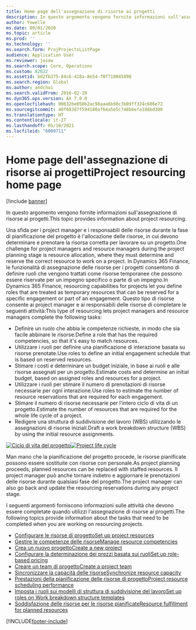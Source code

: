 ```yaml
---
title: Home page dell'assegnazione di risorse ai progetti
description: In questo argomento vengono fornite informazioni sull'assegnazione di risorse ai progetti.
author: Yowelle
ms.date: 09/01/2020
ms.topic: article
ms.prod: ''
ms.technology: ''
ms.search.form: ProjProjectsListPage
audience: Application User
ms.reviewer: josaw
ms.search.scope: Core, Operations
ms.custom: 82022
ms.assetid: bd2fb375-84c6-428a-8e54-f0f719045898
ms.search.region: Global
ms.author: andchoi
ms.search.validFrom: 2016-02-28
ms.dyn365.ops.version: AX 7.0.0
ms.openlocfilehash: 00632be050b2ac98aaa6b98c3b09ff324c606e72
ms.sourcegitcommit: 40f68387f594180af64a5e5c748b6efa188bd300
ms.translationtype: HT
ms.contentlocale: it-IT
ms.lasthandoff: 05/10/2021
ms.locfileid: "6009711"
---
```

# <a name="project-resourcing-home-page"></a><span data-ttu-id="fdf38-103">Home page dell'assegnazione di risorse ai progetti</span><span class="sxs-lookup"><span data-stu-id="fdf38-103">Project resourcing home page</span></span>

[!include [banner](../includes/banner.md)]

<span data-ttu-id="fdf38-104">In questo argomento vengono fornite informazioni sull'assegnazione di risorse ai progetti.</span><span class="sxs-lookup"><span data-stu-id="fdf38-104">This topic provides information about project resourcing.</span></span>

<span data-ttu-id="fdf38-105">Una sfida per i project manager e i responsabili delle risorse durante la fase di pianificazione del progetto è l'allocazione delle risorse, in cui devono determinare e prenotare la risorsa corretta per lavorare su un progetto.</span><span class="sxs-lookup"><span data-stu-id="fdf38-105">One challenge for project managers and resource managers during the project planning stage is resource allocation, where they must determine and reserve the correct resource to work on a project.</span></span> <span data-ttu-id="fdf38-106">In Dynamics 365 Finance, le funzionalità di assegnazione delle risorse per i progetti consentono di definire ruoli che vengono trattati come risorse temporanee che possono essere riservate per un impegno specifico o parte di un impegno.</span><span class="sxs-lookup"><span data-stu-id="fdf38-106">In Dynamics 365 Finance, resourcing capabilities for projects let you define roles that are treated as temporary resources that can be reserved for a specific engagement or part of an engagement.</span></span> <span data-ttu-id="fdf38-107">Questo tipo di risorse consente ai project manager e ai responsabili delle risorse di completare le seguenti attività:</span><span class="sxs-lookup"><span data-stu-id="fdf38-107">This type of resourcing lets project managers and resource managers complete the following tasks:</span></span>

- <span data-ttu-id="fdf38-108">Definire un ruolo che abbia le competenze richieste, in modo che sia facile abbinare le risorse.</span><span class="sxs-lookup"><span data-stu-id="fdf38-108">Define a role that has the required competencies, so that it's easy to match resources.</span></span>
- <span data-ttu-id="fdf38-109">Utilizzare i ruoli per definire una pianificazione di interazione basata su risorse prenotate.</span><span class="sxs-lookup"><span data-stu-id="fdf38-109">Use roles to define an initial engagement schedule that is based on reserved resources.</span></span>
- <span data-ttu-id="fdf38-110">Stimare i costi e determinare un budget iniziale, in base ai ruoli e alle risorse assegnati per un progetto.</span><span class="sxs-lookup"><span data-stu-id="fdf38-110">Estimate costs and determine an initial budget, based on assigned roles and resources for a project.</span></span>
- <span data-ttu-id="fdf38-111">Utilizzare i ruoli per stimare il numero di prenotazioni di risorse necessarie per ogni interazione.</span><span class="sxs-lookup"><span data-stu-id="fdf38-111">Use roles to estimate the number of resource reservations that are required for each engagement.</span></span>
- <span data-ttu-id="fdf38-112">Stimare il numero di risorse necessarie per l'intero ciclo di vita di un progetto.</span><span class="sxs-lookup"><span data-stu-id="fdf38-112">Estimate the number of resources that are required for the whole life cycle of a project.</span></span>
- <span data-ttu-id="fdf38-113">Redigere una struttura di suddivisione del lavoro (WBS) utilizzando le assegnazioni di risorse iniziali.</span><span class="sxs-lookup"><span data-stu-id="fdf38-113">Draft a work breakdown structure (WBS) by using the initial resource assignments.</span></span>

<span data-ttu-id="fdf38-114">[![Ciclo di vita del progetto](./media/projectresourcing02-1024x812.jpg)](./media/projectresourcing02.jpg)</span><span class="sxs-lookup"><span data-stu-id="fdf38-114">[![Project life cycle](./media/projectresourcing02-1024x812.jpg)](./media/projectresourcing02.jpg)</span></span>

<span data-ttu-id="fdf38-115">Man mano che la pianificazione del progetto procede, le risorse pianificate possono essere sostituite con risorse con personale.</span><span class="sxs-lookup"><span data-stu-id="fdf38-115">As project planning proceeds, planned resources can be replaced with staffed resources.</span></span> <span data-ttu-id="fdf38-116">Il project manager può anche tornare indietro e aggiornare le prenotazioni delle risorse durante qualsiasi fase del progetto.</span><span class="sxs-lookup"><span data-stu-id="fdf38-116">The project manager can also go back and update the resourcing reservations during any project stage.</span></span>

<span data-ttu-id="fdf38-117">I seguenti argomenti forniscono informazioni sulle attività che devono essere completate quando utilizzi l'assegnazione di risorse ai progetti.</span><span class="sxs-lookup"><span data-stu-id="fdf38-117">The following topics provide information about the tasks that need to be completed when you are working on resourcing projects.</span></span>

- [<span data-ttu-id="fdf38-118">Configurare le risorse di progetto</span><span class="sxs-lookup"><span data-stu-id="fdf38-118">Set up project resources</span></span>](set-up-project-resources.md)
- [<span data-ttu-id="fdf38-119">Gestire le competenze delle risorse</span><span class="sxs-lookup"><span data-stu-id="fdf38-119">Manage resource competencies</span></span>](manage-resource-competencies.md)
- [<span data-ttu-id="fdf38-120">Crea un nuovo progetto</span><span class="sxs-lookup"><span data-stu-id="fdf38-120">Create a new project</span></span>](create-new-project.md)
- [<span data-ttu-id="fdf38-121">Configurare la determinazione dei prezzi basata sui ruoli</span><span class="sxs-lookup"><span data-stu-id="fdf38-121">Set up role-based pricing</span></span>](set-up-role-based-pricing.md)
- [<span data-ttu-id="fdf38-122">Creare un team di progetto</span><span class="sxs-lookup"><span data-stu-id="fdf38-122">Create a project team</span></span>](create-project-team.md)
- [<span data-ttu-id="fdf38-123">Sincronizzare la capacità delle risorse</span><span class="sxs-lookup"><span data-stu-id="fdf38-123">Synchronize resource capacity</span></span>](synchronize-resource-capacity.md)
- [<span data-ttu-id="fdf38-124">Prestazioni della pianificazione delle risorse di progetto</span><span class="sxs-lookup"><span data-stu-id="fdf38-124">Project resource scheduling performance</span></span>](project-scheduling-performance.md)
- [<span data-ttu-id="fdf38-125">Imposta i ruoli sui modelli di struttura di suddivisione del lavoro</span><span class="sxs-lookup"><span data-stu-id="fdf38-125">Set up roles on Work breakdown structure templates</span></span>](set-up-roles-wbs-template.md)
- [<span data-ttu-id="fdf38-126">Soddisfazione delle risorse per le risorse pianificate</span><span class="sxs-lookup"><span data-stu-id="fdf38-126">Resource fulfillment for planned resources</span></span>](resource-fulfillment-planned-resources.md)


[!INCLUDE[footer-include](../includes/footer-banner.md)]
